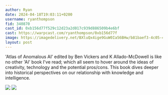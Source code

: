 ```yaml
---
author: Ryan
date: 2024-04-18T19:03:11+0200
username: ryanthompson
fid: 340870
cast_id: 0xb156d77f529c12d23a2d017c939d886509b4e6bf
cast: https://warpcast.com/ryanthompson/0xb156d77f
image: https://imagedelivery.net/BXluQx4ige9GuW0Ia56BHw/b81baef3-4c05-409d-13c2-e3a82fd64200/original
layout: post
---
```

'Atlas of Anomalous AI' edited by Ben Vickers and K Allado-McDowell is like no other 'AI' book I've read; which all seem to hover around the ideas of creativity, technology and the potential pros/cons. This book dives deeper into historical perspectives on our relationship with knowledge and intelligence.  

![](https://imagedelivery.net/BXluQx4ige9GuW0Ia56BHw/b81baef3-4c05-409d-13c2-e3a82fd64200/original)
![](https://imagedelivery.net/BXluQx4ige9GuW0Ia56BHw/52cf7210-a518-49ca-89e4-be866b821e00/original)